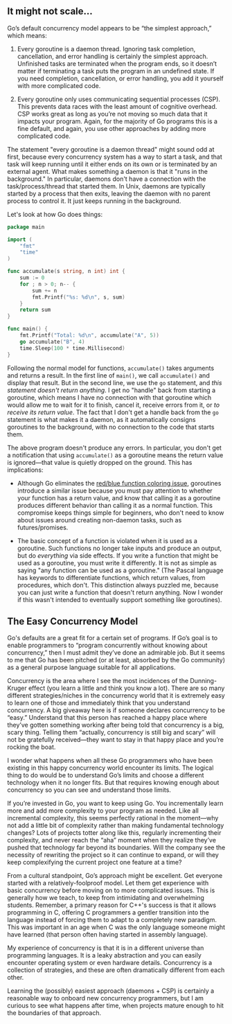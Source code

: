 ## It might not scale...

Go’s default concurrency model appears to be “the simplest approach,” which means:

1. Every goroutine is a daemon thread. Ignoring task completion, cancellation, and error handling is certainly the simplest approach. Unfinished tasks are terminated when the program ends, so it doesn’t matter if terminating a task puts the program in an undefined state. If you need completion, cancellation, or error handling, you add it yourself with more complicated code.

2. Every goroutine only uses communicating sequential processes (CSP). This prevents data races with the least amount of cognitive overhead. CSP works great as long as you’re not moving so much data that it impacts your program. Again, for the majority of Go programs this is a fine default, and again, you use other approaches by adding more complicated code.

The statement "every goroutine is a daemon thread" might sound odd at first, because every concurrency system has a way to start a task, and that task will keep running until it either ends on its own or is terminated by an external agent. What makes something a daemon is that it "runs in the background." In particular, daemons don't have a connection with the task/process/thread that started them. In Unix, daemons are typically started by a process that then exits, leaving the daemon with no parent process to control it. It just keeps running in the background.

Let's look at how Go does things:
``` go
package main

import (
	"fmt"
	"time"
)

func accumulate(s string, n int) int {
	sum := 0
	for ; n > 0; n-- {
		sum += n
		fmt.Printf("%s: %d\n", s, sum)
	}
	return sum
}

func main() {
	fmt.Printf("Total: %d\n", accumulate("A", 5))
	go accumulate("B", 4)
	time.Sleep(100 * time.Millisecond)
}
```
Following the normal model for functions, `accumulate()` takes arguments and returns a result. In the first line of `main()`, we call `accumulate()` and display that result. But in the second line, we use the `go` statement, and *this statement doesn't return anything*. I get no "handle" back from starting a goroutine, which means I have no connection with that goroutine which would allow me to wait for it to finish, cancel it, receive errors from it, or *to receive its return value*.  The fact that I don't get a handle back from the `go` statement is what makes it a daemon, as it automatically consigns goroutines to the background, with no connection to the code that starts them.

The above program doesn't produce any errors. In particular, you don't get a notification that using `accumulate()` as a goroutine means the return value is ignored—that value is quietly dropped on the ground. This has implications:

- Although Go eliminates the [red/blue function coloring issue](https://journal.stuffwithstuff.com/2015/02/01/what-color-is-your-function/), goroutines introduce a similar issue because you must pay attention to whether your function has a return value, and know that calling it as a goroutine produces different behavior than calling it as a normal function. This compromise keeps things simple for beginners, who don't need to know about issues around creating non-daemon tasks, such as futures/promises.

- The basic concept of a function is violated when it is used as a goroutine. Such functions no longer take inputs and produce an output, but do *everything* via side effects. If you write a function that might be used as a goroutine, you must write it differently. It is not as simple as saying "any function can be used as a goroutine." (The Pascal language has keywords to differentiate functions, which return values, from procedures, which don't. This distinction always puzzled me, because you can just write a function that doesn't return anything. Now I wonder if this wasn't intended to eventually support something like goroutines).
## The Easy Concurrency Model

Go's defaults are a great fit for a certain set of programs. If Go’s goal is to enable programmers to “program concurrently without knowing about concurrency,” then I must admit they’ve done an admirable job. But it seems to me that Go has been pitched (or at least, absorbed by the Go community) as a general purpose language suitable for all applications.

Concurrency is the area where I see the most incidences of the Dunning-Kruger effect (you learn a little and think you know a lot). There are so many different strategies/niches in the concurrency world that it is extremely easy to learn one of those and immediately think that you understand concurrency. A big giveaway here is if someone declares concurrency to be “easy.” Understand that this person has reached a happy place where they’ve gotten something working after being told that concurrency is a big, scary thing. Telling them “actually, concurrency is still big and scary” will not be gratefully received—they want to stay in that happy place and you’re rocking the boat.

I wonder what happens when all these Go programmers who have been existing in this happy concurrency world encounter its limits. The logical thing to do would be to understand Go’s limits and choose a different technology when it no longer fits. But that requires knowing enough about concurrency so you can see and understand those limits.

If you’re invested in Go, you want to keep using Go. You incrementally learn more and add more complexity to your program as needed. Like all incremental complexity, this seems perfectly rational in the moment—why not add a little bit of complexity rather than making fundamental technology changes? Lots of projects totter along like this, regularly incrementing their complexity, and never reach the “aha” moment when they realize they’ve pushed that technology far beyond its boundaries. Will the company see the necessity of rewriting the project so it can continue to expand, or will they keep complexifying the current project one feature at a time?

From a cultural standpoint, Go’s approach might be excellent. Get everyone started with a relatively-foolproof model. Let them get experience with basic concurrency before moving on to more complicated issues. This is generally how we teach, to keep from intimidating and overwhelming students. Remember, a primary reason for C++'s success is that it allows programming in C, offering C programmers a gentler transition into the language instead of forcing them to adapt to a completely new paradigm. This was important in an age when C was the only language someone might have learned (that person often having started in assembly language).

My experience of concurrency is that it is in a different universe than programming languages. It is a leaky abstraction and you can easily encounter operating system or even hardware details. Concurrency is a collection of strategies, and these are often dramatically different from each other.

Learning the (possibly) easiest approach (daemons + CSP) is certainly a reasonable way to onboard new concurrency programmers, but I am curious to see what happens after time, when projects mature enough to hit the boundaries of that approach.